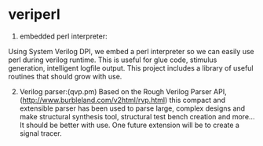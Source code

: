 # veriperl

1) embedded perl interpreter:

Using System Verilog DPI, we embed a perl interpreter so we can easily use perl during verilog runtime. This is useful for glue code, stimulus generation, intelligent logfile output.
This project includes a library of useful routines that should grow with use.

2) Verilog parser:(qvp.pm) Based on the Rough Verilog Parser API, (http://www.burbleland.com/v2html/rvp.html) this compact and extensible parser has been 
used to parse large, complex designs and make structural synthesis tool, structural test bench creation and more... 
It should be better with use. One future extension will be to create a signal tracer.
